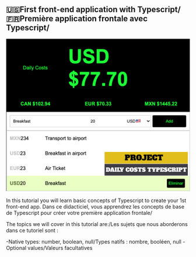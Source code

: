 ## 🇺🇸First front-end application with Typescript/🇫🇷Première application frontale avec Typescript/

![alt text](Resources/Group7.png)

In this tutorial you will learn basic concepts of Typescript to create your 1st front-end app.
Dans ce didacticiel, vous apprendrez les concepts de base de Typescript pour créer votre première application frontale/

The topics we will cover in this tutorial are:/Les sujets que nous aborderons dans ce tutoriel sont :

-Native types: number, boolean, null/Types natifs : nombre, booléen, null
-Optional values/Valeurs facultatives
